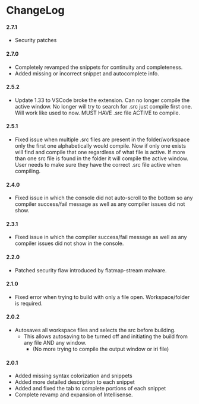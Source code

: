 ChangeLog
=========
#### 2.7.1

- Security patches

#### 2.7.0

- Completely revamped the snippets for continuity and completeness.
- Added missing or incorrect snippet and autocomplete info.

#### 2.5.2

-   Update 1.33 to VSCode broke the extension. Can no longer compile the
    active window. No longer will try to search for .src just compile
    first one. Will work like used to now.  MUST HAVE .src file ACTIVE to
    compile.

#### 2.5.1

-   Fixed issue when multiple .src files are present in the
    folder/workspace only the first one alphabetically would compile.
    Now if only one exists will find and compile that one regardless of
    what file is active. If more than one src file is found in the
    folder it will compile the active window. User needs to make sure
    they have the correct .src file active when compiling.

#### 2.4.0

-   Fixed issue in which the console did not auto-scroll to the bottom
    so any compiler success/fail message as well as any compiler issues
    did not show.

#### 2.3.1

-   Fixed issue in which the compiler success/fail message as well as
    any compiler issues did not show in the console.

#### 2.2.0

-   Patched security flaw introduced by flatmap-stream malware.

#### 2.1.0

-   Fixed error when trying to build with only a file open.
    Workspace/folder is required.

#### 2.0.2

-   Autosaves all workspace files and selects the src before building.
    -   This allows autosaving to be turned off and initiating the build
        from any file AND any window.
        -   (No more trying to compile the output window or iri file)

#### 2.0.1

-   Added missing syntax colorization and snippets
-   Added more detailed description to each snippet
-   Added and fixed the tab to complete portions of each snippet
-   Complete revamp and expansion of Intellisense.

